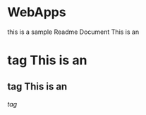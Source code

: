 # WebApps

this is a sample Readme Document
 This is an <h1> tag
 This is an <h2> tag
 This is an <h6> tag
